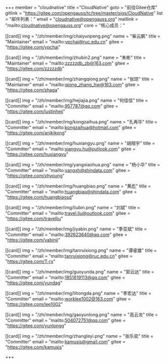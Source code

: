 ﻿+++
member = "cloudnative"
title ="CloudNative"
goto = "前往Gitee仓库"
gitlink = "https://gitee.com/opengauss/tc/tree/master/sigs/CloudNative"
list = "邮件列表："
email = "cloudnative@opengauss.org"
maillink = "mailto:cloudnative@opengauss.org"
core = "核心成员："

[[card]]
img = "/zh/member/img/chaiyunpeng.png"
name = "柴云鹏"
title = "Maintainer"
email = "mailto:ypchai@ruc.edu.cn"
gitee = "https://gitee.com/ypchai"

[[card]]
img = "/zh/member/img/zhubin2.png"
name = "朱彬"
title = "Maintainer"
email = "mailto:zzzzzdb_zb@163.com"
gitee = "https://gitee.com/zzzzzdb"

[[card]]
img = "/zh/member/img/zhangqiong.png"
name = "张琼"
title = "Maintainer"
email = "mailto:qiong_zhang_hw@163.com"
gitee = "https://gitee.com/shaga"

[[card]]
img = "/zh/member/img/hejiajia.png"
name = "何佳佳"
title = "Committer"
email = "mailto:957787@qq.com"
gitee = "https://gitee.com/justinhejj"

[[card]]
img = "/zh/member/img/kongzaihua.png"
name = "孔再华"
title = "Committer"
email = "mailto:kongzaihua@hotmail.com"
gitee = "https://gitee.com/anikikong"

[[card]]
img = "/zh/member/img/huxiangyu.png"
name = "胡翔宇"
title = "Committer"
email = "mailto:xiangyu.hu@outlook.com"
gitee = "https://gitee.com/huxiangyu"

[[card]]
img = "/zh/member/img/yangxiaohua.png"
name = "杨小华"
title = "Committer"
email = "mailto:yangxh@shindata.com"
gitee = "https://gitee.com/xhyoung"

[[card]]
img = "/zh/member/img/huangbiao.png"
name = "黄彪"
title = "Committer"
email = "mailto:huangbiao@shindata.com"
gitee = "https://gitee.com/huangbiaosd"

[[card]]
img = "/zh/member/img/liubin.png"
name = "刘斌"
title = "Committer"
email = "mailto:travel.liu@outlook.com"
gitee = "https://gitee.com/travelliu"

[[card]]
img = "/zh/member/img/jiyabin.png"
name = "季亚斌"
title = "Committer"
email = "mailto:392623640@qq.com"
gitee = "https://gitee.com/yabinji"

[[card]]
img = "/zh/member/img/tanruixiong.png"
name = "谭睿雄"
title = "Committer"
email = "mailto:tanruixiong@ruc.edu.cn"
gitee = "https://gitee.com/T-rx"

[[card]]
img = "/zh/member/img/guoyunda.png"
name = "郭云达"
title = "Committer"
email = "mailto:1851619113@qq.com"
gitee = "https://gitee.com/yundag"


[[card]]
img = "/zh/member/img/lihongda.png"
name = "李宏达"
title = "Committer"
email = "mailto:worklee1002@163.com"
gitee = "https://gitee.com/lee1002"

[[card]]
img = "/zh/member/img/gaoyunlong.png"
name = "高云龙"
title = "Committer"
email = "mailto:504072751@qq.com"
gitee = "https://gitee.com/yunlongg"

[[card]]
img = "/zh/member/img/zhangleyi.png"
name = "张乐奕"
title = "Committer"
email = "mailto:kamusis@gmail.com"
gitee = "https://gitee.com/kamusis"

+++